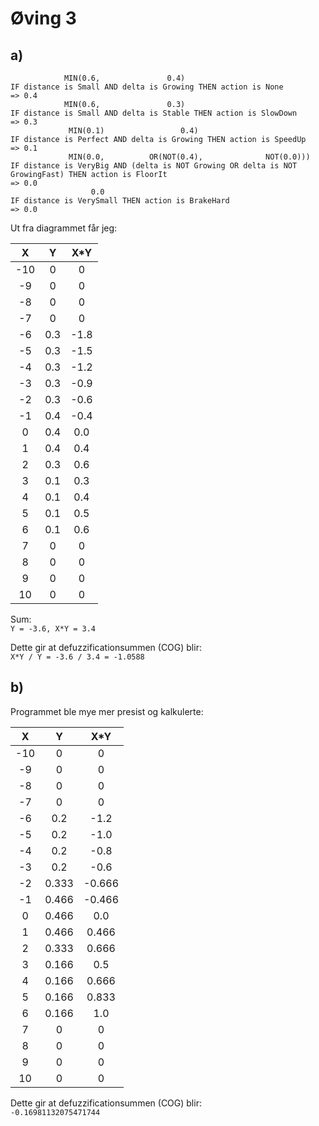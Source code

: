 # Øving 3

## a)

```
            MIN(0.6,               0.4)
IF distance is Small AND delta is Growing THEN action is None
=> 0.4
            MIN(0.6,               0.3)
IF distance is Small AND delta is Stable THEN action is SlowDown
=> 0.3
             MIN(0.1)                 0.4)
IF distance is Perfect AND delta is Growing THEN action is SpeedUp
=> 0.1
             MIN(0.0,          OR(NOT(0.4),              NOT(0.0)))
IF distance is VeryBig AND (delta is NOT Growing OR delta is NOT GrowingFast) THEN action is FloorIt
=> 0.0
                  0.0
IF distance is VerySmall THEN action is BrakeHard
=> 0.0
```

Ut fra diagrammet får jeg:

| X | Y | X*Y
|:---:|:---:|:---:
| -10 | 0 | 0 |
| -9 | 0 | 0 |
| -8 | 0 | 0 |
| -7 | 0 | 0 |
| -6 | 0.3 | -1.8 |
| -5 | 0.3 | -1.5 |
| -4 | 0.3 | -1.2 |
| -3 | 0.3 | -0.9 |
| -2 | 0.3 | -0.6 |
| -1 | 0.4 | -0.4 |
| 0 | 0.4 | 0.0 |
| 1 | 0.4 | 0.4 |
| 2 | 0.3 | 0.6 |
| 3 | 0.1 | 0.3 |
| 4 | 0.1 | 0.4 |
| 5 | 0.1 | 0.5 |
| 6 | 0.1 | 0.6 |
| 7 | 0 | 0 |
| 8 | 0 | 0 |
| 9 | 0 | 0 |
| 10 | 0 | 0 |

Sum:  
`Y = -3.6, X*Y = 3.4`

Dette gir at defuzzificationsummen (COG) blir:  
`X*Y / Y = -3.6 / 3.4 = -1.0588`

## b)

Programmet ble mye mer presist og kalkulerte:

| X | Y | X*Y
|:---:|:---:|:---:
| -10 | 0 | 0
| -9 | 0 | 0
| -8 | 0 | 0
| -7 | 0 | 0
| -6 | 0.2 | -1.2
| -5 | 0.2 | -1.0
| -4 | 0.2 | -0.8
| -3 | 0.2 | -0.6
| -2 | 0.333 | -0.666
| -1 | 0.466 | -0.466
| 0 | 0.466 | 0.0
| 1 | 0.466 | 0.466
| 2 | 0.333 | 0.666
| 3 | 0.166 | 0.5
| 4 | 0.166 | 0.666
| 5 | 0.166 | 0.833
| 6 | 0.166 | 1.0
| 7 | 0 | 0
| 8 | 0 | 0
| 9 | 0 | 0
| 10 | 0 | 0

Dette gir at defuzzificationsummen (COG) blir:  
`-0.16981132075471744`
